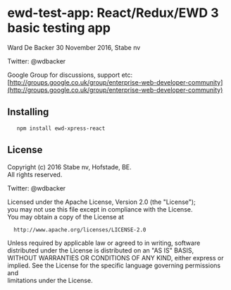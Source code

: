 # ewd-test-app: React/Redux/EWD 3 basic testing app

Ward De Backer
30 November 2016, Stabe nv

Twitter: @wdbacker

Google Group for discussions, support etc: [http://groups.google.co.uk/group/enterprise-web-developer-community](http://groups.google.co.uk/group/enterprise-web-developer-community)


## Installing

       npm install ewd-xpress-react


## License

 Copyright (c) 2016 Stabe nv,
 Hofstade, BE.                                                      
 All rights reserved.                                                     

  Twitter: @wdbacker


  Licensed under the Apache License, Version 2.0 (the "License");          
  you may not use this file except in compliance with the License.         
  You may obtain a copy of the License at                                  

      http://www.apache.org/licenses/LICENSE-2.0                           

  Unless required by applicable law or agreed to in writing, software      
  distributed under the License is distributed on an "AS IS" BASIS,        
  WITHOUT WARRANTIES OR CONDITIONS OF ANY KIND, either express or implied.
  See the License for the specific language governing permissions and      
  limitations under the License.
